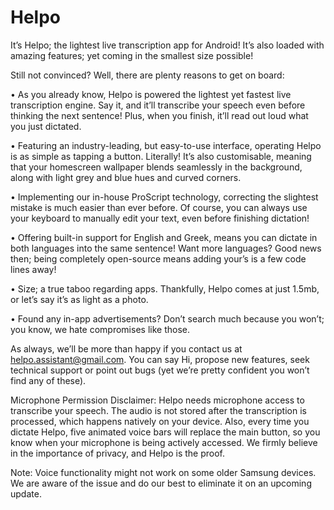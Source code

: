 # Helpo

It’s Helpo; the lightest live transcription app for Android! It’s also loaded with amazing features; yet coming in the smallest size possible! 

Still not convinced? Well, there are plenty reasons to get on board:

• As you already know, Helpo is powered the lightest yet fastest live transcription engine. Say it, and it’ll transcribe your speech even before thinking the next sentence! Plus, when you finish, it’ll read out loud what you just dictated.

• Featuring an industry-leading, but easy-to-use interface, operating Helpo is as simple as tapping a button. Literally! It’s also customisable, meaning that your homescreen wallpaper blends seamlessly in the background, along with light grey and blue hues and curved corners.

• Implementing our in-house ProScript technology, correcting the slightest mistake is much easier than ever before. Of course, you can always use your keyboard to manually edit your text, even before finishing dictation!

• Offering built-in support for English and Greek, means you can dictate in both languages into the same sentence! Want more languages? Good news then; being completely open-source means adding your’s is a few code lines away!

• Size; a true taboo regarding apps. Thankfully, Helpo comes at just 1.5mb, or let’s say it’s as light as a photo.

• Found any in-app advertisements? Don’t search much because you won’t; you know, we hate compromises like those.

As always, we’ll be more than happy if you contact us at helpo.assistant@gmail.com. You can say Hi, propose new features, seek technical support or point out bugs (yet we’re pretty confident you won’t find any of these).

Microphone Permission Disclaimer:
Helpo needs microphone access to transcribe your speech. The audio is not stored after the transcription is processed, which happens natively on your device. Also, every time you dictate Helpo, five animated voice bars will replace the main button, so you know when your microphone is being actively accessed. We firmly believe in the importance of privacy, and Helpo is the proof.

Note: Voice functionality might not work on some older Samsung devices. We are aware of the issue and do our best to eliminate it on an upcoming update.
